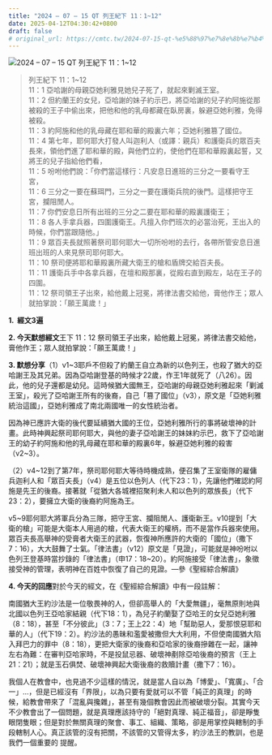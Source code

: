 ```yaml
---
title: "2024 – 07 – 15 QT 列王紀下 11：1~12"
date: 2025-04-12T04:30:42+0800
draft: false
# original_url: https://cmtc.tw/2024-07-15-qt-%e5%88%97%e7%8e%8b%e7%b4%80%e4%b8%8b-11%ef%bc%9a112
---
```


![2024 – 07 – 15 QT 列王紀下 11：1~12](/images/qt.jpg  "2024 – 07 – 15 QT 列王紀下 11：1~12")

> 列王紀下 11：1~12  
> 11：1 亞哈謝的母親亞她利雅見她兒子死了，就起來剿滅王室。  
> 11：2 但約蘭王的女兒，亞哈謝的妹子約示巴，將亞哈謝的兒子約阿施從那被殺的王子中偷出來，把他和他的乳母都藏在臥房裏，躲避亞她利雅，免得被殺。  
> 11：3 約阿施和他的乳母藏在耶和華的殿裏六年；亞她利雅篡了國位。  
> 11：4 第七年，耶何耶大打發人叫迦利人（或譯：親兵）和護衛兵的眾百夫長來，領他們進了耶和華的殿，與他們立約，使他們在耶和華殿裏起誓，又將王的兒子指給他們看，  
> 11：5 吩咐他們說：「你們當這樣行：凡安息日進班的三分之一要看守王宮，  
> 11：6 三分之一要在蘇珥門，三分之一要在護衛兵院的後門。這樣把守王宮，攔阻閒人。  
> 11：7 你們安息日所有出班的三分之二要在耶和華的殿裏護衛王；  
> 11：8 各人手拿兵器，四圍護衛王。凡擅入你們班次的必當治死，王出入的時候，你們當跟隨他。」  
> 11：9 眾百夫長就照著祭司耶何耶大一切所吩咐的去行，各帶所管安息日進班出班的人來見祭司耶何耶大。  
> 11：10 祭司便將耶和華殿裏所藏大衛王的槍和盾牌交給百夫長。  
> 11：11 護衛兵手中各拿兵器，在壇和殿那裏，從殿右直到殿左，站在王子的四圍。  
> 11：12 祭司領王子出來，給他戴上冠冕，將律法書交給他，膏他作王；眾人就拍掌說：「願王萬歲！」

**1.  經文3遍**

**2. 今天默想經文**王下 11：12 祭司領王子出來，給他戴上冠冕，將律法書交給他，膏他作王；眾人就拍掌說：「願王萬歲！」

**3. 默想分享**（1）v1~3耶戶不但殺了約蘭王自立為新的以色列王，也殺了猶大的亞哈謝王及其兄弟。因為亞哈謝登基的時候才22歲，作王1年就死了（八26）。因此，他的兒子還都是幼兒。這時候猶大國無王，亞哈謝的母親亞她利雅起來「剿滅王室」，殺光了亞哈謝王所有的後裔，自己「篡了國位」（v3），原文是「亞她利雅統治這國」，亞她利雅成了南北兩國唯一的女性統治者。

因為神已應許大衛的後代要延續猶大國的王位，亞她利雅所行的事將破壞神的計畫。此時神興起祭司耶何耶大，與他的妻子亞哈謝王的妹妹約示巴，救下了亞哈謝王的幼子約阿施和他的乳母藏在耶和華的殿裏6年，躲避亞她利雅的殺害（v2~3）。

（2）v4~12到了第7年，祭司耶何耶大等待時機成熟，便召集了王室衛隊的雇傭兵迦利人和「眾百夫長」（v4）是五位以色列人（代下23：1），先讓他們確認約阿施是先王的後裔。接著就「從猶大各城裡招聚利未人和以色列的眾族長」（代下23：2），要擁立大衛的後裔約阿施為王。

v5~9耶何耶大將軍兵分為三隊，把守王宮、攔阻閒人、護衛新王。v10提到「大衛的槍」可能是大衛本人用過的槍，代表大衛王的權柄，而不是當作兵器來使用。眾百夫長高舉神的受膏者大衛王的武器，恢復神所應許的大衛的「國位」（撒下7：16），大大鼓舞了士氣。「律法書」（v12）原文是「見證」，可能就是神吩咐以色列王登基時當抄錄的「律法書」（申17：18~20）。約阿施接受「律法書」，象徵接受神的管理，表明神在百姓中恢復了自己的見證。—參《聖經綜合解讀》

**4. 今天的回應**對於今天的經文，在《聖經綜合解讀》中有一段註解：

南國猶大王約沙法是一位敬畏神的人，但卻高舉人的「大愛無疆」，毫無原則地與北國以色列王亞哈家結親（代下18：1），為兒子約蘭娶了亞哈王的女兒亞她利雅（8：18），甚至「不分彼此」（3：7；王上22：4）地「幫助惡人，愛那恨惡耶和華的人」（代下19：2）。約沙法的愚昧和濫愛被撒但大大利用，不但使南國猶大陷入拜巴力的罪中（8：18），更把大衛家的後裔和亞哈家的後裔摻雜在一起，讓神左右為難：在審判亞哈家時，不是投鼠忌器、破壞神剷除亞哈後裔的預言（王上21：21）；就是玉石俱焚、破壞神興起大衛後裔的救贖計畫（撒下7：16）。

我個人在教會中，也見過不少這樣的情況，就是當人自以為「博愛」、「寬廣」、「合一」…，但是已經沒有「界限」，以為只要有愛就可以不管「純正的真理」的時候，給教會帶來了「混亂與攙雜」，甚至有幾個教會因此而被破壞分裂。其實今天不少教會出了一個問題，就是真理應該持守的「絕對真理、純正福音」，卻是睜隻眼閉隻眼；但是對於無關真理的聚會、事工、組織、策略，卻是用掌控與轄制的手段轄制人心。真正該管的沒有把關，不該管的又管得太多，約沙法王的教訓，也是我們一個重要的 提醒。